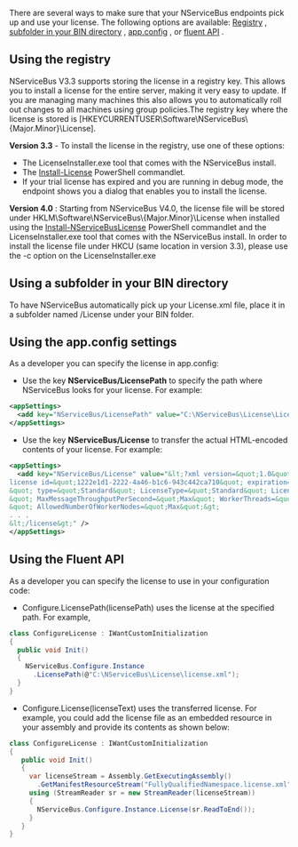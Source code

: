 <!--
title: "How to install your license file"
tags: ""
summary: ""
-->

There are several ways to make sure that your NServiceBus endpoints pick up and use your license. The following options are available:
[Registry](#registry) , [subfolder in your BIN directory](#subfolder_in_BIN) , [app.config](#app.config) , or [fluent API](#fluent_api) .


<a id="registry" name="registry">Using the registry</a>
-------------------------------------------------------

NServiceBus V3.3 supports storing the license in a registry key. This allows you to install a license for the entire server, making it very easy to update. If you are managing many machines this also allows you to automatically roll out changes to all machines using group policies.The registry key where the license is stored is
[HKEYCURRENTUSER\\Software\\NServiceBus\\{Major.Minor}\\License].

**Version 3.3** - To install the license in the registry, use one of these options:

-   The LicenseInstaller.exe tool that comes with the NServiceBus
    install.
-   The
    [Install-License](articles/managing-nservicebus-using-powershell)
    PowerShell commandlet.
-   If your trial license has expired and you are running in debug mode,
    the endpoint shows you a dialog that enables you to install the
    license.

**Version 4.0** : Starting from NServiceBus V4.0, the license file will be stored under HKLM\\Software\\NServiceBus\\{Major.Minor}\\License when installed using the
[Install-NServiceBusLicense](articles/managing-nservicebus-using-powershell) PowerShell commandlet and the LicenseInstaller.exe tool that comes with the NServiceBus install. In order to install the license file under HKCU
(same location in version 3.3), please use the -c option on the LicenseInstaller.exe

<a id="subfolder_in_BIN" name="subfolder_in_BIN">Using a subfolder in your BIN directory</a>
--------------------------------------------------------------------------------------------

To have NServiceBus automatically pick up your License.xml file, place it in a subfolder named /License under your BIN folder.

<a name="app.config">Using the app.config settings</a>
------------------------------------------------------

As a developer you can specify the license in app.config:

-   Use the key **NServiceBus/LicensePath** to specify the path where
    NServiceBus looks for your license. For example:


```XML
<appSettings>
  <add key="NServiceBus/LicensePath" value="C:\NServiceBus\License\License.xml" />
</appSettings>
```


-   Use the key **NServiceBus/License** to transfer the actual
    HTML-encoded contents of your license. For example:


```XML
<appSettings>
  <add key="NServiceBus/License" value="&lt;?xml version=&quot;1.0&quot; encoding=&quot;utf-8&quot;?&gt;&lt;
license id=&quot;1222e1d1-2222-4a46-b1c6-943c442ca710&quot; expiration=&quot;2013-11-30T00:00:00.0000000
&quot; type=&quot;Standard&quot; LicenseType=&quot;Standard&quot; LicenseVersion=&quot;4.0
&quot; MaxMessageThroughputPerSecond=&quot;Max&quot; WorkerThreads=&quot;Max
&quot; AllowedNumberOfWorkerNodes=&quot;Max&quot;&gt;
. . .
&lt;/license&gt;" />  
</appSettings>
```




<a id="fluent_api" name="fluent_api">Using the Fluent API</a>
-------------------------------------------------------------

As a developer you can specify the license to use in your configuration code:

-   Configure.LicensePath(licensePath) uses the license at the specified
    path. For example,


```C#
class ConfigureLicense : IWantCustomInitialization
{
  public void Init()
  {
    NServiceBus.Configure.Instance
      .LicensePath(@"C:\NServiceBus\License\license.xml");
  }
}
```


-   Configure.License(licenseText) uses the transferred license. For
    example, you could add the license file as an embedded resource in
    your assembly and provide its contents as shown below:


```C#
class ConfigureLicense : IWantCustomInitialization
{
   public void Init()
   {
     var licenseStream = Assembly.GetExecutingAssembly()
       .GetManifestResourceStream("FullyQualifiedNamespace.license.xml");
     using (StreamReader sr = new StreamReader(licenseStream))
     {
       NServiceBus.Configure.Instance.License(sr.ReadToEnd());
     }
   }
}
```




